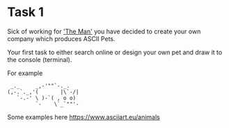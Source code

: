 # Task 1

Sick of working for ['The Man'](https://en.wikipedia.org/wiki/The_Man) you have decided to create your own company which produces ASCII Pets.

Your first task to either search online or design your own pet and draw it to the console (terminal).

For example

```
 _._     _,-'""`-._.    
(,-.`._,'(       |\`-/|
   `-.-' \ )-`( , o o) 
         `-    \`_`""'- 
```



Some examples here
https://www.asciiart.eu/animals